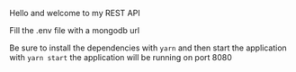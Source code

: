 Hello and welcome to my REST API


Fill the .env file with a mongodb url

Be sure to install the dependencies with `yarn` and then start the application with `yarn start` the application will be running on port 8080 